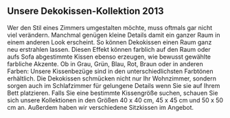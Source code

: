 Unsere Dekokissen-Kollektion 2013
---------------------------------

Wer den Stil eines Zimmers umgestalten möchte, muss oftmals gar nicht viel verändern. Manchmal genügen kleine Details damit ein ganzer Raum in einem anderen Look erscheint. So können Dekokissen einen Raum ganz neu erstrahlen lassen. Diesen Effekt können farblich auf den Raum oder aufs Sofa abgestimmte Kissen ebenso erzeugen, wie bewusst gewählte farbliche Akzente. Ob in Grau, Grün, Blau, Rot, Braun oder in anderen Farben: Unsere Kissenbezüge sind in den unterschiedlichsten Farbtönen erhältlich. Die Dekokissen schmücken nicht nur Ihr Wohnzimmer, sondern sorgen auch im Schlafzimmer für gelungene Details wenn Sie sie auf Ihrem Bett platzieren. Falls Sie eine bestimmte Kissengröße suchen, schauen Sie sich unsere Kollektionen in den Größen 40 x 40 cm, 45 x 45 cm und 50 x 50 cm an. Außerdem haben wir verschiedene Sitzkissen im Angebot.

